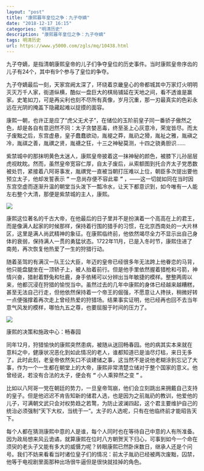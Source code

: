 ```yaml
---
layout: "post"
title: "康熙暮年皇位之争：九子夺嫡"
date: "2018-12-17 16:15"
categories: "明清历史"
description: "康熙暮年皇位之争：九子夺嫡"
tags: 明清历史
url: https://www.y5000.com/zgls/mq/10438.html
---
```






九子夺嫡，是指清朝康熙皇帝的儿子们争夺皇位的历史事件。当时康熙皇帝序齿的儿子有24个，其中有9个参与了皇位的争夺。

九子夺嫡最后一刻，天家宫阙太深了，环绕着京畿皇心的帝都城其中万家灯火明明灭灭万千人家，街道纵横，酷似一盘巨大的棋局铺延在天地之间，看不透谁是赢家。史笔如刀，可是再尖利也刻不尽所有真像，岁月沉重，那一刃最真实的色彩永远在光阴的掩盖下隐藏起难以捉摸的面容。

康熙一朝，也许正是应了“虎父无犬子”，在储位的玉阶前皇子同一番骄子傲然之色，却是各自有意迥然不同：太子贪婪恶毒，终至圣上心灰意冷，荣宠皆尽。而太子废黜之后，东宫虚悬，皇子蠢蠢欲动，胤褆之莽，胤礽之猾，胤祉之雅，胤禛之冷，胤祺之善，胤禩之贤，胤禟之狂，十三之神秘莫测，十四之骁勇胆识……

紫禁城中的那抹明黄色太迷人，康熙皇帝披着这一抹神秘的颜色，被膝下儿孙层层虎视眈眈。然而，虽然皇帝宽容仁厚，自太子废后，从索额图到托合齐太子党悉数被处罚，紧接着八阿哥事发，胤禩党一直被当朝打压难以上位，朝臣多次提出要他预立太子，他却发誓表示
**“** 一息尚存便不容此辈 **”**
，——这一切就如同在当时因东宫空虚而逐渐升温的朝堂当头泼下一瓢冷水，让天下都意识到，如今唯有一人能左右整个大清，那便是紫禁城的主人，康熙。

![](https://img.y5000.com/uploads/allimg/170113/09340451c-0.jpg)

康熙这位著名的千古大帝，在他最后的日子里并不是扮演着一个高高在上的君王，而是像满人起家的时候那样，保持着行围的猎手的习惯，在北京西南处的一大片林区，这里是满人尚武精神的象征。在康熙临终前，他依然竭尽全力不显示出自己身体的衰弱，保持满人一贯的勇猛状态。1722年11月，已是入冬时节，康熙住进了南苑，再次恢复他热爱了一生的狩猎行动。

随着圣驾的有满汉一队王公大臣，年迈的皇帝已经很多年无法跨上他眷恋的马背，他只能盘腿坐在一顶轿子上，被人抬着前行。但是他手里依然握着猎枪和弓箭，神情兴奋，猎射着野兔和牡鹿，身手依稀可以分辨出当年敏捷的模样。整整两周以来，他都沉浸在狩猎的愉悦当中。虽然过去的几年中康熙的身体已经越来越糟糕，甚至无法自己行走，但他依然保持着一个帝王的倔强，不愿意让人搀扶，稍微好转一点便强撑着再次走上曾经热爱的狩猎场。结果事实证明，他已经再也回不去当年意气风发的模样，哪怕九五之尊，也要屈服于时间的压力了。

![](https://img.y5000.com/uploads/allimg/170113/0934043U6-1.jpg)

康熙的决策和施政中心：畅春园

同年12月，狩猎愉快的康熙突然患病，被随从送回畅春园。他的病其实本来就在意料之中，健康状况恶化到如此情况的老人，谁都知道已是油尽灯枯，来日无多了。此时此刻，老皇帝依然矢口不谈建储之事，这当然不是说他老糊涂到忘记了大事，作为一个一生都在朝堂上的大帝，康熙非常清楚立储对于整个国家的意义。他曾经说，若没有合法的太子，便会有
**“** 小人乘猝然之变 **”** 。

比如以八阿哥一党在朝廷的势力，一旦皇帝驾崩，他们会立刻跳出来拥戴自己支持的皇子。但是他迟迟不肯告知新的储君人选，也是因为之前胤礽的教训，他爱他的儿子，可满朝文武只会对权势趋之若鹜，为防止波澜四起，这个君主要维护自己的统治必须强制“天下大权，当统于一”。太子的人选呢，只有在他临终前才能昭告天下。

每个人都在猜测康熙中意的人是谁，每个人同时也在等待自己中意的人有所准备。因为政局想来风云诡谲，就算康熙在位时八方朝贺天下归心，可事到如今一个命在须臾的老头子又能有多大的威慑力呢？转眼康熙已然卧床数日，继承人还是个问号。我们不妨来看看当时诸位皇子们的情况：前太子胤礽已经被两次废黜，囚禁，他等于电视剧里面那种出场很牛逼但是很快就挂掉的角色。
